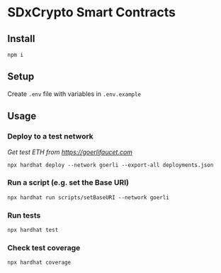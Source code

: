 # SDxCrypto Smart Contracts

## Install
`npm i`

## Setup
Create `.env` file with variables in `.env.example`

## Usage

### Deploy to a test network
*Get test ETH from https://goerlifaucet.com*

`npx hardhat deploy --network goerli --export-all deployments.json`


### Run a script (e.g. set the Base URI)
`npx hardhat run scripts/setBaseURI --network goerli`

### Run tests
`npx hardhat test`

### Check test coverage
`npx hardhat coverage`